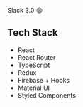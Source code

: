 Slack 3.0 :smile:

## Tech Stack

- React
- React Router
- TypeScript
- Redux
- Firebase + Hooks
- Material UI
- Styled Components